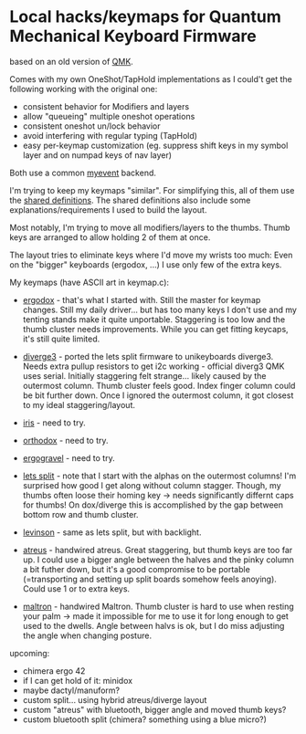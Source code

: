 # Local hacks/keymaps for Quantum Mechanical Keyboard Firmware

based on an old version of [QMK](https://github.com/qmk/qmk_firmware).

Comes with my own OneShot/TapHold implementations as I could't get the
following working with the original one:

* consistent behavior for Modifiers and layers
* allow "queueing" multiple oneshot operations
* consistent oneshot un/lock behavior
* avoid interfering with regular typing (TapHold)
* easy per-keymap customization (eg. suppress shift keys in my symbol
  layer and on numpad keys of nav layer)

Both use a common [myevent](/quantum/process_keycode/process_myevent.h) backend.

I'm trying to keep my keymaps "similar". For simplifying this, all of
them use the [shared definitions](/mykeys.h). The shared definitions
also include some explanations/requirements I used to build the layout.

Most notably, I'm trying to move all modifiers/layers to the thumbs.
Thumb keys are arranged to allow holding 2 of them at once.

The layout tries to eliminate keys where I'd move my wrists too much:
Even on the "bigger" keyboards (ergodox, ...) I use only few of the
extra keys.

My keymaps (have ASCII art in keymap.c):

* [ergodox](/keyboards/ergodox/keymaps/rclasen/) - that's what I started
  with. Still the master for keymap changes. Still my daily driver... but
  has too many keys I don't use and my tenting stands make it quite
  unportable. Staggering is too low and the thumb cluster needs
  improvements. While you can get fitting keycaps, it's still quite
  limited.

* [diverge3](/keyboards/mydiverge/keymaps/default/) - ported the lets
  split firmware to unikeyboards diverge3. Needs extra pullup resistors to
  get i2c working - official diverg3 QMK uses serial. Initially staggering
  felt strange... likely caused by the outermost column. Thumb cluster
  feels good. Index finger column could be bit further down. Once I
  ignored the outermost column, it got closest to my ideal
  staggering/layout.

* [iris](/keyboards/iris/keymaps/default/) - need to try.

* [orthodox](/keyboards/orthodox/keymaps/default/) - need to try.

* [ergogravel](/keyboards/ergotravel/keymaps/rclasen/) - need to try.

* [lets split](/keyboards/lets_split/keymaps/rclasen/) - note that I start
  with the alphas on the outermost columns! I'm surprised how good I get
  along without column stagger. Though, my thumbs often loose their homing
  key -> needs significantly differnt caps for thumbs! On dox/diverge this
  is accomplished by the gap between bottom row and thumb cluster.

* [levinson](/keyboards/levinson/keymaps/rclasen/) - same as lets split,
  but with backlight.

* [atreus](/keyboards/myatreus/keymaps/default/) - handwired atreus. Great
  staggering, but thumb keys are too far up. I could use a bigger angle
  between the halves and the pinky column a bit futher down, but it's a
  good compromise to be portable (=transporting and setting up split
  boards somehow feels anoying). Could use 1 or to extra keys.

* [maltron](/keyboards/myatreus/keymaps/default/) - handwired Maltron.
  Thumb cluster is hard to use when resting your palm -> made it
  impossible for me to use it for long enough to get used to the dwells.
  Angle between halvs is ok, but I do miss adjusting the angle when
  changing posture.

upcoming:
* chimera ergo 42
* if I can get hold of it: minidox
* maybe dactyl/manuform?
* custom split... using hybrid atreus/diverge layout
* custom "atreus" with bluetooth, bigger angle and moved thumb keys?
* custom bluetooth split (chimera? something using a blue micro?)
